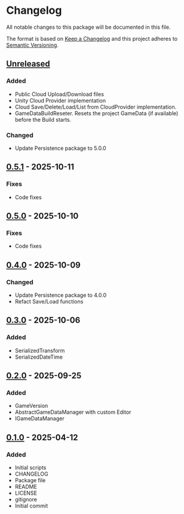 # Changelog
All notable changes to this package will be documented in this file.

The format is based on [Keep a Changelog](http://keepachangelog.com/en/1.0.0/)
and this project adheres to [Semantic Versioning](http://semver.org/spec/v2.0.0.html).

## [Unreleased]

### Added
- Public Cloud Upload/Download files
- Unity Cloud Provider implementation
- Cloud Save/Delete/Load/List from CloudProvider implementation.
- GameDataBuildReseter. Resets the project GameData (if available) before the Build starts.

### Changed
- Update Persistence package to 5.0.0

## [0.5.1] - 2025-10-11
### Fixes
- Code fixes

## [0.5.0] - 2025-10-10
### Fixes
- Code fixes

## [0.4.0] - 2025-10-09
### Changed
- Update Persistence package to 4.0.0
- Refact Save/Load functions

## [0.3.0] - 2025-10-06
### Added
- SerializedTransform
- SerializedDateTime

## [0.2.0] - 2025-09-25
### Added
- GameVersion
- AbstractGameDataManager with custom Editor
- IGameDataManager

## [0.1.0] - 2025-04-12
### Added
- Initial scripts
- CHANGELOG
- Package file
- README
- LICENSE
- gitignore
- Initial commit

[Unreleased]: https://github.com/HyagoOliveira/GameDataSystem/compare/0.5.1...main
[0.5.1]: https://github.com/HyagoOliveira/GameDataSystem/tree/0.5.1/
[0.5.0]: https://github.com/HyagoOliveira/GameDataSystem/tree/0.5.0/
[0.4.0]: https://github.com/HyagoOliveira/GameDataSystem/tree/0.4.0/
[0.3.0]: https://github.com/HyagoOliveira/GameDataSystem/tree/0.3.0/
[0.2.0]: https://github.com/HyagoOliveira/GameDataSystem/tree/0.2.0/
[0.1.0]: https://github.com/HyagoOliveira/GameDataSystem/tree/0.1.0/